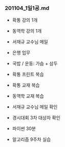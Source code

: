 ### 201104_1일1공.md

- 확통 강의 1개
- 동역학 강의 1개
- 서재규 교수님 메일
- 은행 업무
- 국밥 / 운동: 가슴 + 삼두

- 확통 프린트 복습
- 확통 교재 복습
- 동역학 교재 복습

- 서재규 교수님 메일 확인
- 경시대회 3차 대상자 확인
- 파이썬 30분
- 알고리즘 9주차 실습
